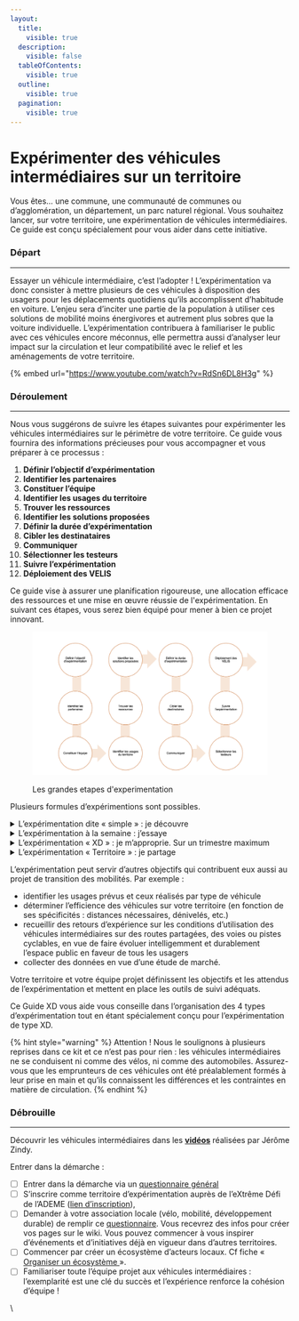 ```yaml
---
layout:
  title:
    visible: true
  description:
    visible: false
  tableOfContents:
    visible: true
  outline:
    visible: true
  pagination:
    visible: true
---
```


# Expérimenter des véhicules intermédiaires sur un territoire

Vous êtes… une commune, une communauté de communes ou d’agglomération, un département, un parc naturel régional. Vous souhaitez lancer, sur votre territoire, une expérimentation de véhicules intermédiaires. Ce guide est conçu spécialement pour vous aider dans cette initiative.&#x20;

### **Départ**&#x20;

***

Essayer un véhicule intermédiaire, c’est l’adopter ! L’expérimentation va donc consister à mettre plusieurs de ces véhicules à disposition des usagers pour les déplacements quotidiens qu’ils accomplissent d’habitude en voiture. L’enjeu sera d’inciter une partie de la population à utiliser ces solutions de mobilité moins énergivores et autrement plus sobres que la voiture individuelle. L’expérimentation contribuera à familiariser le public avec ces véhicules encore méconnus, elle permettra aussi d’analyser leur impact sur la circulation et leur compatibilité avec le relief et les aménagements de votre territoire.&#x20;

{% embed url="https://www.youtube.com/watch?v=RdSn6DL8H3g" %}

### **Déroulement**

***

Nous vous suggérons de suivre les étapes suivantes pour expérimenter les véhicules intermédiaires sur le périmètre de votre territoire. Ce guide vous fournira des informations précieuses pour vous accompagner et vous préparer à ce processus :

1. **Définir l’objectif d’expérimentation**
2. **Identifier les partenaires**
3. **Constituer l’équipe**
4. **Identifier les usages du territoire**
5. **Trouver les ressources**
6. **Identifier les solutions proposées**
7. **Définir la durée d’expérimentation**
8. **Cibler les destinataires**
9. **Communiquer**
10. **Sélectionner les testeurs**
11. **Suivre l’expérimentation**
12. **Déploiement des VELIS**

Ce guide vise à assurer une planification rigoureuse, une allocation efficace des ressources et une mise en œuvre réussie de l'expérimentation. En suivant ces étapes, vous serez bien équipé pour mener à bien ce projet innovant.

<figure><img src="../.gitbook/assets/Screenshot 2024-05-18 at 19.11.45.png" alt=""><figcaption><p>Les grandes etapes d'experimentation</p></figcaption></figure>

Plusieurs formules d’expérimentions sont possibles.&#x20;

<details>

<summary>L’expérimentation dite « simple » : je découvre</summary>

Elle dure entre une demi-journée et une journée complète. Vous proposez à l’essai une flotte de véhicules intermédiaires sur un parcours délimité (espace clos, voies publiques temporairement fermées à la circulation…). Cette formule est généralement mise en place lors d’événements publics consacrés, au moins en partie, à la mobilité soutenable.&#x20;

</details>

<details>

<summary>L’expérimentation à la semaine : j’essaye</summary>

Vous proposez aux usagers une flotte de véhicules intermédiaires sur un laps de temps bien défini, par exemple une semaine. Ils peuvent emprunter l’un de ces véhicules et effectuer, au guidon ou au volant de celui-ci, les trajets qu’ils couvrent d’habitude en voiture. L’emprunt est conditionné à un contrat de mise à disposition signé par l’usager. Cette expérimentation requiert une certaine logistique : local sécurisé pour les véhicules non empruntés, permanence, assurances…

</details>

<details>

<summary>L’expérimentation « XD » : je m’approprie. Sur un trimestre maximum</summary>

vous proposez aux usagers (habitants, professionnels…) d’utiliser un véhicule intermédiaire pendant au moins un mois, en remplacement de leur voiture. Cette expérimentation en condition réelle d’utilisation peut donner lieu à un suivi qualitatif et quantitatif de la part de l’usager, qui devient dès lors « testeur » ou « expérimentateur ». En contrepartie de l’utilisation gratuite du véhicule intermédiaire, il peut assumer certaines obligations, par exemple parcourir un quota de kilomètres à parcourir dans le mois, suivre une formation préalable, répondre à des questionnaires ou remplir régulièrement un carnet de suivi. Cette expérimentation requiert une organisation minutieuse et un suivi particulier des testeurs.

</details>

<details>

<summary>L’expérimentation « Territoire » : je partage</summary>

Vous proposez la mise à disposition des véhicules intermédiaires à tout moment. Cette formule exige la tenue d’un planning et la mise en place d’un système de réservation.

</details>

L’expérimentation peut servir d’autres objectifs qui contribuent eux aussi au projet de transition des mobilités. Par exemple :&#x20;

* identifier les usages prévus et ceux réalisés par type de véhicule
* déterminer l’efficience des véhicules sur votre territoire (en fonction de ses spécificités : distances nécessaires, dénivelés, etc.)
* recueillir des retours d’expérience sur les conditions d’utilisation des véhicules intermédiaires sur des routes partagées, des voies ou pistes cyclables, en vue de faire évoluer intelligemment et durablement l’espace public en faveur de tous les usagers
* collecter des données en vue d’une étude de marché.

Votre territoire et votre équipe projet définissent les objectifs et les attendus de l’expérimentation et mettent en place les outils de suivi adéquats.

Ce Guide XD vous aide vous conseille dans l’organisation des 4 types d’expérimentation tout en étant spécialement conçu pour l’expérimentation de type XD.&#x20;

{% hint style="warning" %}
Attention ! Nous le soulignons à plusieurs reprises dans ce kit et ce n’est pas pour rien : les véhicules intermédiaires ne se conduisent ni comme des vélos, ni comme des automobiles. Assurez-vous que les emprunteurs de ces véhicules ont été préalablement formés à leur prise en main et qu’ils connaissent les différences et les contraintes en matière de circulation.&#x20;
{% endhint %}

### **Débrouille**

***

Découvrir les véhicules intermédiaires dans les [**vidéos**](https://xd.ademe.fr/nouvelle-aventure-mobile) réalisées par Jérôme Zindy.

Entrer dans la démarche :

* [ ] Entrer dans la démarche via un [questionnaire général](https://airtable.com/apprjFOnbLySO8spa/shraH0xKsFZnkZOKw)
* [ ] S’inscrire comme territoire d’expérimentation auprès de l’eXtrême Défi de l’ADEME ([lien d’inscription](https://airtable.com/apprjFOnbLySO8spa/shrnjEgEVH9sAivLi)),&#x20;
* [ ] Demander à votre association locale (vélo, mobilité, développement durable) de remplir ce [questionnaire](https://airtable.com/apprjFOnbLySO8spa/shrcvaUwF7RIQIK8i). Vous recevrez des infos pour créer vos pages sur le wiki. Vous pouvez commencer à vous inspirer d’événements et d’initiatives déjà en vigueur dans d’autres territoires.&#x20;
* [ ] Commencer par créer un écosystème d’acteurs locaux. Cf fiche « [Organiser un écosystème ](https://docs.google.com/document/d/1Mri1fdlvciCCANf4vVR8ZzO\_Yhvy1CGti3qRCL4nltM/edit#heading=h.1ci93xb)».
* [ ] Familiariser toute l’équipe projet aux véhicules intermédiaires : l’exemplarité est une clé du succès et l’expérience renforce la cohésion d’équipe !

\
